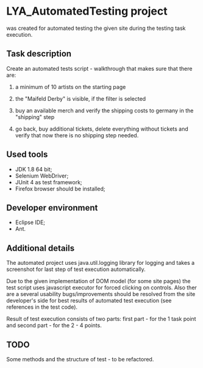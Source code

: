 # LYA_AutomatedTesting project 
was created for automated testing the given site during the testing task execution.

## Task description
Create an automated tests script - walkthrough that makes sure that there are:

1) a minimum of 10 artists on the starting page

2) the "Maifeld Derby" is visible, if the filter is selected

3) buy an available merch and verify the shipping costs to germany in the "shipping" step

4) go back, buy additional tickets, delete everything without tickets and verify that now there is no shipping step needed.

## Used tools
- JDK 1.8 64 bit;
- Selenium WebDriver;
- JUnit 4 as test framework;
- Firefox browser should be installed;

## Developer environment
- Eclipse IDE;
- Ant.

## Additional details
The automated project uses java.util.logging library for logging and takes a screenshot for last step of test execution automatically.

Due to the given implementation of DOM model (for some site pages) the test script uses javascript executor for forced clicking on controls. Also ther are a several usability bugs/improvements should be resolved from the site developer's side for best results of automated test execution (see references in the test code).

Result of test execution consists of two parts: first part - for the 1 task point and second part - for the 2 - 4 points.

## TODO
Some methods and the structure of test - to be refactored. 

